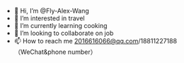 - 👋 Hi, I’m @Fly-Alex-Wang
- 👀 I’m interested in travel
- 🌱 I’m currently learning cooking
- 💞️ I’m looking to collaborate on job
- 📫 How to reach me 2016616066@qq.com/18811227188（WeChat&phone number）

<!---
Fly-Alex-Wang/Fly-Alex-Wang is a ✨ special ✨ repository because its `README.md` (this file) appears on your GitHub profile.
You can click the Preview link to take a look at your changes.
--->
